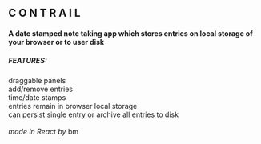 <h2>C O N T R A I L</h2>
<h4>A date stamped note taking app which stores entries on local storage of your browser or to user disk</h4>

<h5>FEATURES:</h5>
draggable panels<br>
add/remove entries<br>
time/date stamps<br>
entries remain in browser local storage<br>
can persist single entry or archive all entries to disk<br>
<br>
<i>made in React by</i> bm